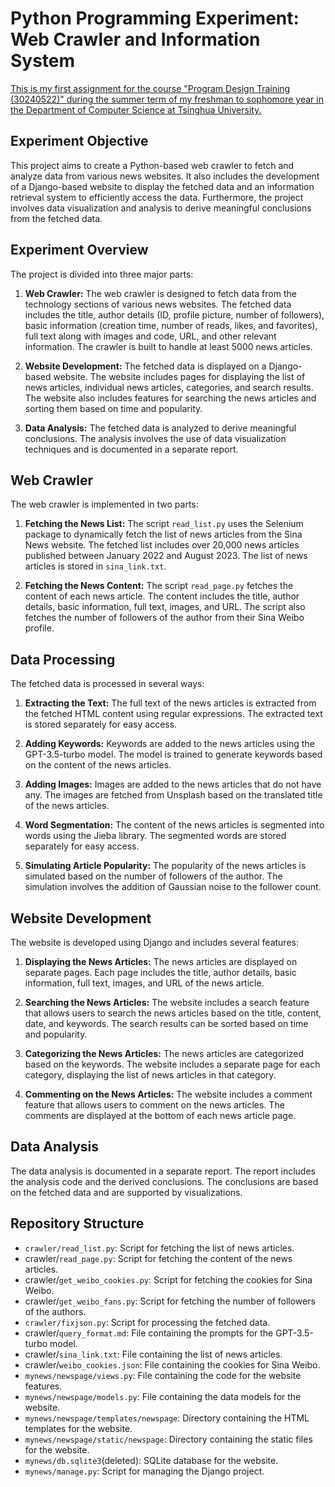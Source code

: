 # Python Programming Experiment: Web Crawler and Information System

<u>This is my first assignment for the course "Program Design Training (30240522)" during the summer term of my freshman to sophomore year in the Department of Computer Science at Tsinghua University.</u>

## Experiment Objective

This project aims to create a Python-based web crawler to fetch and analyze data from various news websites. It also includes the development of a Django-based website to display the fetched data and an information retrieval system to efficiently access the data. Furthermore, the project involves data visualization and analysis to derive meaningful conclusions from the fetched data.

## Experiment Overview

The project is divided into three major parts:

1. **Web Crawler:** The web crawler is designed to fetch data from the technology sections of various news websites. The fetched data includes the title, author details (ID, profile picture, number of followers), basic information (creation time, number of reads, likes, and favorites), full text along with images and code, URL, and other relevant information. The crawler is built to handle at least 5000 news articles.

2. **Website Development:** The fetched data is displayed on a Django-based website. The website includes pages for displaying the list of news articles, individual news articles, categories, and search results. The website also includes features for searching the news articles and sorting them based on time and popularity.

3. **Data Analysis:** The fetched data is analyzed to derive meaningful conclusions. The analysis involves the use of data visualization techniques and is documented in a separate report.

## Web Crawler

The web crawler is implemented in two parts:

1. **Fetching the News List:** The script `read_list.py` uses the Selenium package to dynamically fetch the list of news articles from the Sina News website. The fetched list includes over 20,000 news articles published between January 2022 and August 2023. The list of news articles is stored in `sina_link.txt`.

2. **Fetching the News Content:** The script `read_page.py` fetches the content of each news article. The content includes the title, author details, basic information, full text, images, and URL. The script also fetches the number of followers of the author from their Sina Weibo profile.

## Data Processing

The fetched data is processed in several ways:

1. **Extracting the Text:** The full text of the news articles is extracted from the fetched HTML content using regular expressions. The extracted text is stored separately for easy access.

2. **Adding Keywords:** Keywords are added to the news articles using the GPT-3.5-turbo model. The model is trained to generate keywords based on the content of the news articles.

3. **Adding Images:** Images are added to the news articles that do not have any. The images are fetched from Unsplash based on the translated title of the news articles.

4. **Word Segmentation:** The content of the news articles is segmented into words using the Jieba library. The segmented words are stored separately for easy access.

5. **Simulating Article Popularity:** The popularity of the news articles is simulated based on the number of followers of the author. The simulation involves the addition of Gaussian noise to the follower count.

## Website Development

The website is developed using Django and includes several features:

1. **Displaying the News Articles:** The news articles are displayed on separate pages. Each page includes the title, author details, basic information, full text, images, and URL of the news article.

2. **Searching the News Articles:** The website includes a search feature that allows users to search the news articles based on the title, content, date, and keywords. The search results can be sorted based on time and popularity.

3. **Categorizing the News Articles:** The news articles are categorized based on the keywords. The website includes a separate page for each category, displaying the list of news articles in that category.

4. **Commenting on the News Articles:** The website includes a comment feature that allows users to comment on the news articles. The comments are displayed at the bottom of each news article page.

## Data Analysis

The data analysis is documented in a separate report. The report includes the analysis code and the derived conclusions. The conclusions are based on the fetched data and are supported by visualizations.

## Repository Structure

- `crawler/read_list.py`: Script for fetching the list of news articles.
- crawler/`read_page.py`: Script for fetching the content of the news articles.
- crawler/`get_weibo_cookies.py`: Script for fetching the cookies for Sina Weibo.
- crawler/`get_weibo_fans.py`: Script for fetching the number of followers of the authors.
- `crawler/fixjson.py`: Script for processing the fetched data.
- crawler/`query_format.md`: File containing the prompts for the GPT-3.5-turbo model.
- crawler/`sina_link.txt`: File containing the list of news articles.
- crawler/`weibo_cookies.json`: File containing the cookies for Sina Weibo.
- `mynews/newspage/views.py`: File containing the code for the website features.
- `mynews/newspage/models.py`: File containing the data models for the website.
- `mynews/newspage/templates/newspage`: Directory containing the HTML templates for the website.
- `mynews/newspage/static/newspage`: Directory containing the static files for the website.
- `mynews/db.sqlite3`(deleted): SQLite database for the website.
- `mynews/manage.py`: Script for managing the Django project.
